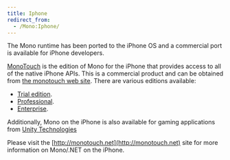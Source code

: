 ```yaml
---
title: Iphone
redirect_from:
  - /Mono:Iphone/
---
```


The Mono runtime has been ported to the iPhone OS and a commercial port is available for iPhone developers.

[MonoTouch](http://monotouch.net) is the edition of Mono for the iPhone that provides access to all of the native iPhone APIs. This is a commercial product and can be obtained from [the monotouch web site](http://monotouch.net/Buy). There are various editions available:

-   [Trial edition](http://monotouch.net/DownloadTrial).
-   [Professional](http://monotouch.net/Buy#MonoTouch_Professional_Edition).
-   [Enterprise](http://monotouch.net/Buy#MonoTouch_Enterprise_Edition).

Additionally, Mono on the iPhone is also available for gaming applications from [Unity Technologies](http://unity3d.com)

Please visit the [http://monotouch.net](http://monotouch.net) site for more information on Mono/.NET on the iPhone.


